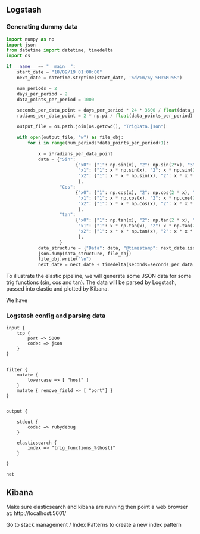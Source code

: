 
## Logstash

### Generating dummy data

``` python
import numpy as np
import json
from datetime import datetime, timedelta
import os

if __name__ == "__main__":
    start_date = "18/09/19 01:00:00"
    next_date = datetime.strptime(start_date, '%d/%m/%y %H:%M:%S')

    num_periods = 2
    days_per_period = 2
    data_points_per_period = 1000

    seconds_per_data_point = days_per_period * 24 * 3600 / float(data_points_per_period)
    radians_per_data_point = 2 * np.pi / float(data_points_per_period)

    output_file = os.path.join(os.getcwd(), "TrigData.json")

    with open(output_file, "w") as file_obj:
        for i in range(num_periods*data_points_per_period+1):

            x = i*radians_per_data_point
            data = {"Sin":
                          {"x0": {"1": np.sin(x), "2": np.sin(2*x), "3": np.sin(3*x)},
                           "x1": {"1": x * np.sin(x), "2": x * np.sin(2*x), "3": x * np.sin(3*x)},
                           "x2": {"1": x * x * np.sin(x), "2": x * x * np.sin(2*x), "3": x * x * np.sin(3*x)}
                           },
                    "Cos":
                          {"x0": {"1": np.cos(x), "2": np.cos(2 * x), "3": np.cos(3 * x)},
                           "x1": {"1": x * np.cos(x), "2": x * np.cos(2 * x), "3": x * np.cos(3 * x)},
                           "x2": {"1": x * x * np.cos(x), "2": x * x * np.cos(2 * x), "3": x * x * np.cos(3 * x)}
                           },
                    "tan":
                          {"x0": {"1": np.tan(x), "2": np.tan(2 * x), "3": np.tan(3 * x)},
                           "x1": {"1": x * np.tan(x), "2": x * np.tan(2 * x), "3": x * np.tan(3 * x)},
                           "x2": {"1": x * x * np.tan(x), "2": x * x * np.tan(2 * x), "3": x * x * np.tan(3 * x)}
                           },
                    }
            data_structure = {"Data": data, "@timestamp": next_date.isoformat(), "PortalHost": "MV41"}
            json.dump(data_structure, file_obj)
            file_obj.write("\n")
            next_date = next_date + timedelta(seconds=seconds_per_data_point)


```

To illustrate the elastic pipeline, we will generate some JSON data for some trig functions (sin, cos and tan). The data will be parsed by Logstash, passed into elastic and plotted by Kibana.

We have 

### Logstash config and parsing data

```
input {
	tcp {
		port => 5000
		codec => json
	}
}


filter {
	mutate {
		lowercase => [ "host" ]
	}
	mutate { remove_field => [ "port"] }
}


output {

	stdout {
		codec => rubydebug
	}
	
	elasticsearch {
		index => "trig_functions_%{host}"
	}

}
```

``` shell
net
```

## Kibana

Make sure elasticsearch and kibana are running then point a web browser at:
http://localhost:5601/



Go to stack management / Index Patterns to create a new index pattern

